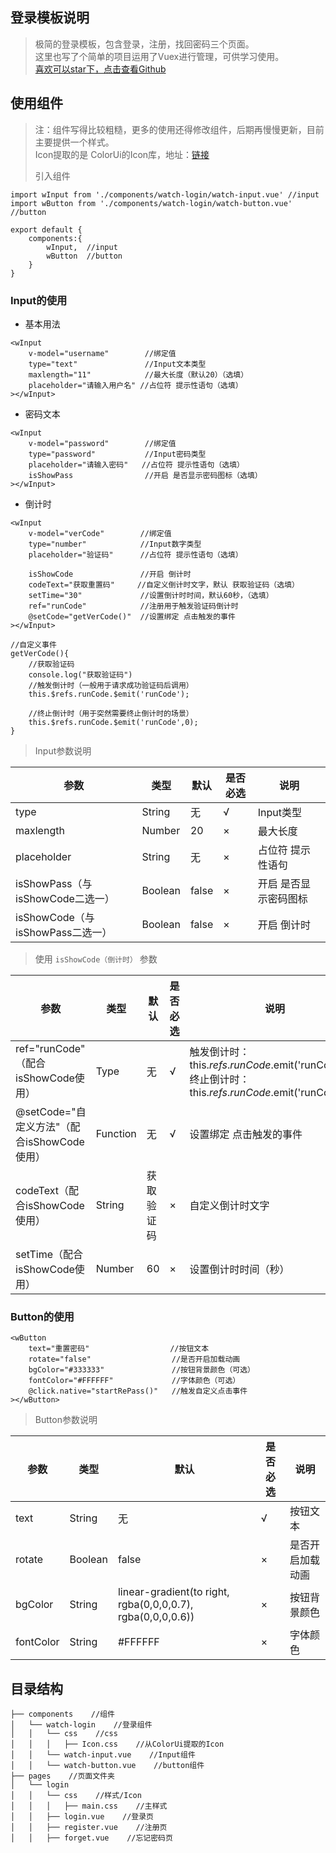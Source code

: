 ﻿
## 登录模板说明  

> 极简的登录模板，包含登录，注册，找回密码三个页面。  
> 这里也写了个简单的项目运用了Vuex进行管理，可供学习使用。  
> [喜欢可以star下，点击查看Github](https://github.com/AmosHuKe/Watch-Test)    

## 使用组件  
> 注：组件写得比较粗糙，更多的使用还得修改组件，后期再慢慢更新，目前主要提供一个样式。  
> Icon提取的是 ColorUi的Icon库，地址：[链接](http://demo.color-ui.com/h5.html#/pages/basics/icon)  
>    
> 引入组件  

```  
import wInput from './components/watch-login/watch-input.vue' //input
import wButton from './components/watch-login/watch-button.vue' //button

export default {
	components:{
		wInput,  //input
		wButton  //button
	}
}
```  

### Input的使用    

* 基本用法  

```
<wInput
	v-model="username"        //绑定值
	type="text"               //Input文本类型
	maxlength="11"            //最大长度（默认20）（选填）
	placeholder="请输入用户名" //占位符 提示性语句（选填）
></wInput>
```

* 密码文本  

```
<wInput
	v-model="password"        //绑定值
	type="password"           //Input密码类型
	placeholder="请输入密码"   //占位符 提示性语句（选填）
	isShowPass                //开启 是否显示密码图标（选填）
></wInput>
```

* 倒计时

```
<wInput
	v-model="verCode"        //绑定值
	type="number"            //Input数字类型
	placeholder="验证码"      //占位符 提示性语句（选填）

	isShowCode               //开启 倒计时
	codeText="获取重置码"     //自定义倒计时文字，默认 获取验证码（选填）
	setTime="30"             //设置倒计时时间，默认60秒，（选填）
	ref="runCode"            //注册用于触发验证码倒计时
	@setCode="getVerCode()"  //设置绑定 点击触发的事件
></wInput>

//自定义事件
getVerCode(){
	//获取验证码
	console.log("获取验证码")
	//触发倒计时（一般用于请求成功验证码后调用）
	this.$refs.runCode.$emit('runCode');

	//终止倒计时（用于突然需要终止倒计时的场景）
	this.$refs.runCode.$emit('runCode',0);
}
```

> Input参数说明

| 参数 | 类型 | 默认 | 是否必选 | 说明 |  
|-----| ----- |----|----|----|  
| type | String | 无 | √ | Input类型 |  
| maxlength | Number | 20 | × | 最大长度 |  
| placeholder | String | 无 | × | 占位符 提示性语句 |  
| isShowPass（与isShowCode二选一） | Boolean | false | × | 开启 是否显示密码图标 |  
| isShowCode（与isShowPass二选一） | Boolean | false | × | 开启 倒计时 |  

> 使用 `isShowCode（倒计时）` 参数  

| 参数 | 类型 | 默认 | 是否必选 | 说明 |  
|-----|----|----|----|----|  
| ref="runCode" （配合isShowCode使用） | Type | 无 | √ | 触发倒计时：this.$refs.runCode.$emit('runCode');  <br>终止倒计时：this.$refs.runCode.$emit('runCode',0);  |  
| @setCode="自定义方法"（配合isShowCode使用） | Function | 无 | √ | 设置绑定 点击触发的事件 |  
| codeText（配合isShowCode使用）| String | 获取验证码 | × | 自定义倒计时文字 |  
| setTime（配合isShowCode使用） | Number | 60 | × | 设置倒计时时间（秒） |  



### Button的使用  

```
<wButton
	text="重置密码"                  //按钮文本
	rotate="false"                  //是否开启加载动画
	bgColor="#333333"               //按钮背景颜色（可选）
	fontColor="#FFFFFF"             //字体颜色（可选）
	@click.native="startRePass()"   //触发自定义点击事件
></wButton>
```

> Button参数说明

| 参数 | 类型 | 默认 | 是否必选 | 说明 |  
|-----|----|----|----|----|  
| text | String | 无 | √ | 按钮文本 |  
| rotate | Boolean | false | × | 是否开启加载动画 |  
| bgColor | String | linear-gradient(to right, rgba(0,0,0,0.7), rgba(0,0,0,0.6)) | × | 按钮背景颜色 |  
| fontColor | String | #FFFFFF | × | 字体颜色 |  


## 目录结构  
```
├── components    //组件
│   └── watch-login    //登录组件
│   │   └── css    //css
│   │   │   ├── Icon.css    //从ColorUi提取的Icon
│   │   └── watch-input.vue    //Input组件
│   │   └── watch-button.vue    //button组件
├── pages    //页面文件夹  
│   └── login
│   │   └── css    //样式/Icon
│   │   │   ├── main.css    //主样式
│   │   ├── login.vue    //登录页
│   │   ├── register.vue    //注册页
│   │   ├── forget.vue    //忘记密码页
```
